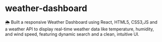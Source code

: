 # weather-dashboard
🌦️ Built a responsive Weather Dashboard using React, HTML5, CSS3,JS and a weather API to display real-time weather data like temperature, humidity, and wind speed, featuring dynamic search and a clean, intuitive UI.
